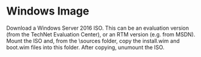 # Windows Image
Download a Windows Server 2016 ISO. This can be an evaluation version (from the TechNet Evaluation Center), or an RTM version (e.g. from MSDN).
Mount the ISO and, from the \sources folder, copy the install.wim and boot.wim files into this folder. After copying, unumount the ISO.

